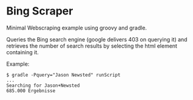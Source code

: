 Bing Scraper
===

Minimal Webscraping example using groovy and gradle.

Queries the Bing search engine (google delivers 403 on querying it) and 
retrieves the number of search results by selecting the html element 
containing it.

Example:

    $ gradle -Pquery="Jason Newsted" runScript
    ...
    Searching for Jason+Newsted
    685.000 Ergebnisse

